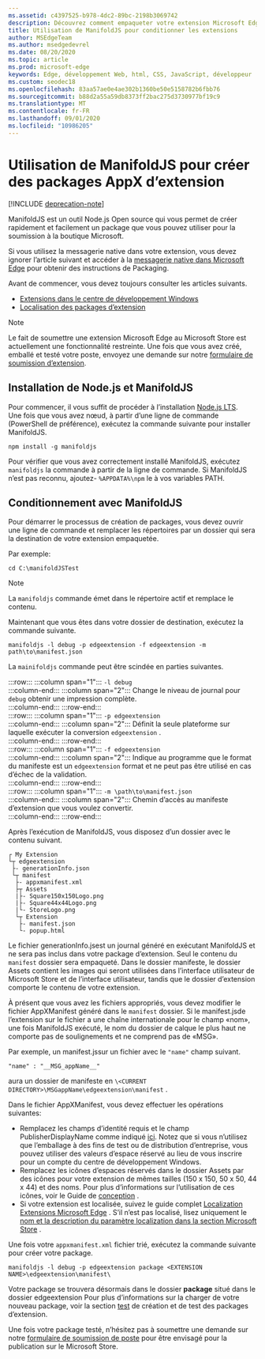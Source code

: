```yaml
---
ms.assetid: c4397525-b978-4dc2-89bc-2198b3069742
description: Découvrez comment empaqueter votre extension Microsoft Edge en un clin d’esprit avec ManifoldJS, l’outil d’ouverture de sources Node.js.
title: Utilisation de ManifoldJS pour conditionner les extensions
author: MSEdgeTeam
ms.author: msedgedevrel
ms.date: 08/20/2020
ms.topic: article
ms.prod: microsoft-edge
keywords: Edge, développement Web, html, CSS, JavaScript, développeur
ms.custom: seodec18
ms.openlocfilehash: 83aa57ae0e4ae302b1360be50e5158782b6fbb76
ms.sourcegitcommit: b88d2a55a59db8373ff2bac275d3730977bf19c9
ms.translationtype: MT
ms.contentlocale: fr-FR
ms.lasthandoff: 09/01/2020
ms.locfileid: "10986205"
---
```

# Utilisation de ManifoldJS pour créer des packages AppX d’extension  

[!INCLUDE [deprecation-note](../../includes/deprecation-note.md)]  

ManifoldJS est un outil Node.js Open source qui vous permet de créer rapidement et facilement un package que vous pouvez utiliser pour la soumission à la boutique Microsoft.  

Si vous utilisez la messagerie native dans votre extension, vous devez ignorer l’article suivant et accéder à la [messagerie native dans Microsoft Edge](../native-messaging.md#creating-an-extension-with-native-messaging) pour obtenir des instructions de Packaging.  

Avant de commencer, vous devez toujours consulter les articles suivants.  

*   [Extensions dans le centre de développement Windows](./extensions-in-the-windows-dev-center.md)  
*   [Localisation des packages d’extension](./localizing-extension-packages.md)  

> [!NOTE]
> Le fait de soumettre une extension Microsoft Edge au Microsoft Store est actuellement une fonctionnalité restreinte.  Une fois que vous avez créé, emballé et testé votre poste, envoyez une demande sur notre [formulaire de soumission d’extension](https://developer.microsoft.com/microsoft-edge/extensions/requests).  

## Installation de Node.js et ManifoldJS  

Pour commencer, il vous suffit de procéder à l’installation [Node.js LTS](https://nodejs.org/en/download).  
Une fois que vous avez nœud, à partir d’une ligne de commande (PowerShell de préférence), exécutez la commande suivante pour installer ManifoldJS.  

```shell
npm install -g manifoldjs
```  

Pour vérifier que vous avez correctement installé ManifoldJS, exécutez `manifoldjs` la commande à partir de la ligne de commande. Si ManifoldJS n’est pas reconnu, ajoutez- `%APPDATA%\npm` le à vos variables PATH.  

## Conditionnement avec ManifoldJS  

Pour démarrer le processus de création de packages, vous devez ouvrir une ligne de commande et remplacer les répertoires par un dossier qui sera la destination de votre extension empaquetée.  

Par exemple:

```shell
cd C:\manifoldJSTest
```  

> [!NOTE]
> La `manifoldjs` commande émet dans le répertoire actif et remplace le contenu.  

Maintenant que vous êtes dans votre dossier de destination, exécutez la commande suivante.  

```shell
manifoldjs -l debug -p edgeextension -f edgeextension -m path\to\manifest.json
```  

La `mainifoldjs` commande peut être scindée en parties suivantes.  

:::row:::
   :::column span="1":::
      `-l debug`  
   :::column-end:::
   :::column span="2":::
      Change le niveau de journal pour `debug` obtenir une impression complète.  
   :::column-end:::
:::row-end:::  
:::row:::
   :::column span="1":::
      `-p edgeextension`  
   :::column-end:::
   :::column span="2":::
      Définit la seule plateforme sur laquelle exécuter la conversion `edgeextension` .  
   :::column-end:::
:::row-end:::  
:::row:::
   :::column span="1":::
      `-f edgeextension`  
   :::column-end:::
   :::column span="2":::
      Indique au programme que le format du manifeste est un `edgeextension` format et ne peut pas être utilisé en cas d’échec de la validation.  
   :::column-end:::
:::row-end:::  
:::row:::
   :::column span="1":::
      `-m \path\to\manifest.json`  
   :::column-end:::
   :::column span="2":::
      Chemin d’accès au manifeste d’extension que vous voulez convertir.  
   :::column-end:::
:::row-end:::  

Après l’exécution de ManifoldJS, vous disposez d’un dossier avec le contenu suivant.  

```text
┌ My Extension
└┬ edgeextension
 ├- generationInfo.json
 └┬ manifest
  ├- appxmanifest.xml
  ├┬ Assets
  |├- Square150x150Logo.png
  |├- Square44x44Logo.png
  |└- StoreLogo.png    
  └┬ Extension
   ├- manifest.json
   └- popup.html
```  
<!-- 
    My Extension
        edgeextension
            generationInfo.json
            manifest
                   appxmanifest.xml
                Assets
                    Square150x150Logo.png
                    Square44x44Logo.png
                    StoreLogo.png    
                Extension
                    manifest.json
                    popup.html
                    ...
                ...
-->  

Le fichier generationInfo.jsest un journal généré en exécutant ManifoldJS et ne sera pas inclus dans votre package d’extension. Seul le contenu du `manifest` dossier sera empaqueté. Dans le dossier manifeste, le dossier Assets contient les images qui seront utilisées dans l’interface utilisateur de Microsoft Store et de l’interface utilisateur, tandis que le dossier d’extension comporte le contenu de votre extension.  

À présent que vous avez les fichiers appropriés, vous devez modifier le fichier AppXManifest généré dans le `manifest` dossier. Si le manifest.jsde l’extension sur le fichier a une chaîne internationale pour le champ «nom», une fois ManifoldJS exécuté, le nom du dossier de calque le plus haut ne comporte pas de soulignements et ne comprend pas de «MSG».

Par exemple, un manifest.jssur un fichier avec le `"name"` champ suivant.  

```shell
"name" : "__MSG_appName__"
```  

aura un dossier de manifeste en `\<CURRENT DIRECTORY>\MSGappName\edgeextension\manifest` .  

Dans le fichier AppXManifest, vous devez effectuer les opérations suivantes:  

 *   Remplacez les champs d’identité requis et le champ PublisherDisplayName comme indiqué [ici](./creating-and-testing-extension-packages.md#app-identity-template-values). Notez que si vous n’utilisez que l’emballage à des fins de test ou de distribution d’entreprise, vous pouvez utiliser des valeurs d’espace réservé au lieu de vous inscrire pour un compte du centre de développement Windows.  
 *   Remplacez les icônes d’espaces réservés dans le dossier Assets par des icônes pour votre extension de mêmes tailles (150 x 150, 50 x 50, 44 x 44) et des noms. Pour plus d’informations sur l’utilisation de ces icônes, voir le Guide de [conception](./../design.md#icons-for-packaging) .  
 *   Si votre extension est localisée, suivez le guide complet [Localization Extensions Microsoft Edge](./localizing-extension-packages.md) . S’il n’est pas localisé, lisez uniquement le [nom et la description du paramètre localization dans la section Microsoft Store](./localizing-extension-packages.md#localizing-name-and-description-in-the-microsoft-store) .  

Une fois votre `appxmanifest.xml` fichier trié, exécutez la commande suivante pour créer votre package.  

```shell
manifoldjs -l debug -p edgeextension package <EXTENSION NAME>\edgeextension\manifest\
```  

Votre package se trouvera désormais dans le dossier **package** situé dans le dossier edgeextension Pour plus d’informations sur la charger de votre nouveau package, voir la section [test](./creating-and-testing-extension-packages.md#testing-an-appx-package) de création et de test des packages d’extension.  

Une fois votre package testé, n’hésitez pas à soumettre une demande sur notre [formulaire de soumission de poste](https://aka.ms/extension-request) pour être envisagé pour la publication sur le Microsoft Store.  
